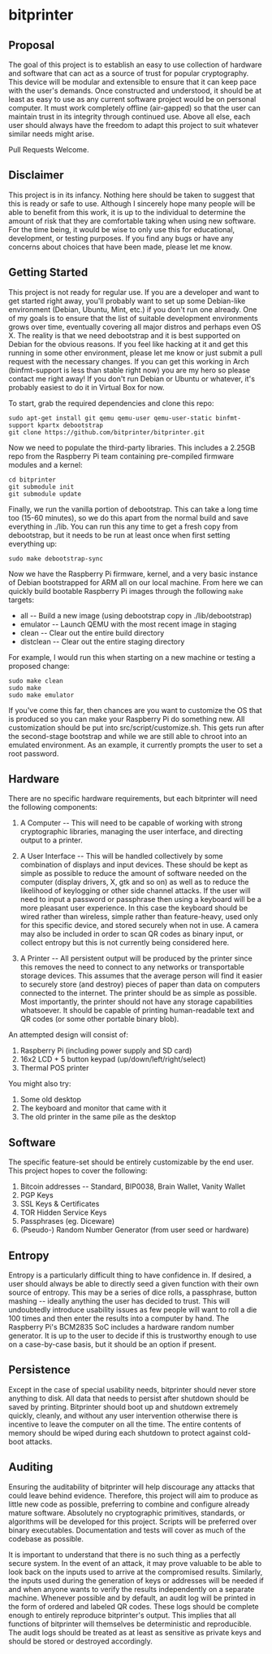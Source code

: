bitprinter
==========


Proposal
--------

The goal of this project is to establish an easy to use collection of hardware and software that can act as a source of trust for popular cryptography. This device will be modular and extensible to ensure that it can keep pace with the user's demands. Once constructed and understood, it should be at least as easy to use as any current software project would be on personal computer. It must work completely offline (air-gapped) so that the user can maintain trust in its integrity through continued use. Above all else, each user should always have the freedom to adapt this project to suit whatever similar needs might arise.

Pull Requests Welcome.


Disclaimer
----------

This project is in its infancy. Nothing here should be taken to suggest that this is ready or safe to use. Although I sincerely hope many people will be able to benefit from this work, it is up to the individual to determine the amount of risk that they are comfortable taking when using new software. For the time being, it would be wise to only use this for educational, development, or testing purposes. If you find any bugs or have any concerns about choices that have been made, please let me know.


Getting Started
---------------

This project is not ready for regular use. If you are a developer and want to get started right away, you'll probably want to set up some Debian-like environment (Debian, Ubuntu, Mint, etc.) if you don't run one already. One of my goals is to ensure that the list of suitable development environments grows over time, eventually covering all major distros and perhaps even OS X. The reality is that we need debootstrap and it is best supported on Debian for the obvious reasons. If you feel like hacking at it and get this running in some other environment, please let me know or just submit a pull request with the necessary changes. If you can get this working in Arch (binfmt-support is less than stable right now) you are my hero so please contact me right away! If you don't run Debian or Ubuntu or whatever, it's probably easiest to do it in Virtual Box for now.

To start, grab the required dependencies and clone this repo:

    sudo apt-get install git qemu qemu-user qemu-user-static binfmt-support kpartx debootstrap
    git clone https://github.com/bitprinter/bitprinter.git

Now we need to populate the third-party libraries. This includes a 2.25GB repo from the Raspberry Pi team containing pre-compiled firmware modules and a kernel:

    cd bitprinter
    git submodule init
    git submodule update

Finally, we run the vanilla portion of debootstrap. This can take a long time too (15-60 minutes), so we do this apart from the normal build and save everything in ./lib. You can run this any time to get a fresh copy from debootstrap, but it needs to be run at least once when first setting everything up:

    sudo make debootstrap-sync

Now we have the Raspberry Pi firmware, kernel, and a very basic instance of Debian bootstrapped for ARM all on our local machine. From here we can quickly build bootable Raspberry Pi images through the following `make` targets:

* all -- Build a new image (using debootstrap copy in ./lib/debootstrap)
* emulator -- Launch QEMU with the most recent image in staging
* clean -- Clear out the entire build directory
* distclean -- Clear out the entire staging directory

For example, I would run this when starting on a new machine or testing a proposed change:

    sudo make clean
    sudo make
    sudo make emulator


If you've come this far, then chances are you want to customize the OS that is produced so you can make your Raspberry Pi do something new. All customization should be put into src/script/customize.sh. This gets run after the second-stage bootstrap and while we are still able to chroot into an emulated environment. As an example, it currently prompts the user to set a root password.


Hardware
--------

There are no specific hardware requirements, but each bitprinter will need the following components:

1. A Computer -- This will need to be capable of working with strong cryptographic libraries, managing the user interface, and directing output to a printer.

2. A User Interface -- This will be handled collectively by some combination of displays and input devices. These should be kept as simple as possible to reduce the amount of software needed on the computer (display drivers, X, gtk and so on) as well as to reduce the likelihood of keylogging or other side channel attacks. If the user will need to input a password or passphrase then using a keyboard will be a more pleasant user experience. In this case the keyboard should be wired rather than wireless, simple rather than feature-heavy, used only for this specific device, and stored securely when not in use. A camera may also be included in order to scan QR codes as binary input, or collect entropy but this is not currently being considered here.

3. A Printer -- All persistent output will be produced by the printer since this removes the need to connect to any networks or transportable storage devices. This assumes that the average person will find it easier to securely store (and destroy) pieces of paper than data on computers connected to the internet. The printer should be as simple as possible. Most importantly, the printer should not have any storage capabilities whatsoever. It should be capable of printing human-readable text and QR codes (or some other portable binary blob).

An attempted design will consist of:

1. Raspberry Pi (including power supply and SD card)
2. 16x2 LCD + 5 button keypad (up/down/left/right/select)
3. Thermal POS printer


You might also try:

1. Some old desktop
2. The keyboard and monitor that came with it
3. The old printer in the same pile as the desktop


Software
--------

The specific feature-set should be entirely customizable by the end user. This project hopes to cover the following:

1. Bitcoin addresses -- Standard, BIP0038, Brain Wallet, Vanity Wallet
2. PGP Keys
3. SSL Keys & Certificates
4. TOR Hidden Service Keys
5. Passphrases (eg. Diceware)
6. (Pseudo-) Random Number Generator (from user seed or hardware)


Entropy
-------

Entropy is a particularly difficult thing to have confidence in. If desired, a user should always be able to directly seed a given function with their own source of entropy. This may be a series of dice rolls, a passphrase, button mashing -- ideally anything the user has decided to trust. This will undoubtedly introduce usability issues as few people will want to roll a die 100 times and then enter the results into a computer by hand. The Raspberry Pi's BCM2835 SoC includes a hardware random number generator. It is up to the user to decide if this is trustworthy enough to use on a case-by-case basis, but it should be an option if present.


Persistence
-----------

Except in the case of special usability needs, bitprinter should never store anything to disk. All data that needs to persist after shutdown should be saved by printing. Bitprinter should boot up and shutdown extremely quickly, cleanly, and without any user intervention otherwise there is incentive to leave the computer on all the time. The entire contents of memory should be wiped during each shutdown to protect against cold-boot attacks.


Auditing
--------

Ensuring the auditability of bitprinter will help discourage any attacks that could leave behind evidence. Therefore, this project will aim to produce as little new code as possible, preferring to combine and configure already mature software. Absolutely no cryptographic primitives, standards, or algorithms will be developed for this project. Scripts will be preferred over binary executables. Documentation and tests will cover as much of the codebase as possible.

It is important to understand that there is no such thing as a perfectly secure system. In the event of an attack, it may prove valuable to be able to look back on the inputs used to arrive at the compromised results. Similarly, the inputs used during the generation of keys or addresses will be needed if and when anyone wants to verify the results independently on a separate machine. Whenever possible and by default, an audit log will be printed in the form of ordered and labeled QR codes. These logs should be complete enough to entirely reproduce bitprinter's output. This implies that all functions of bitprinter will themselves be deterministic and reproducible. The audit logs should be treated as at least as sensitive as private keys and should be stored or destroyed accordingly.
